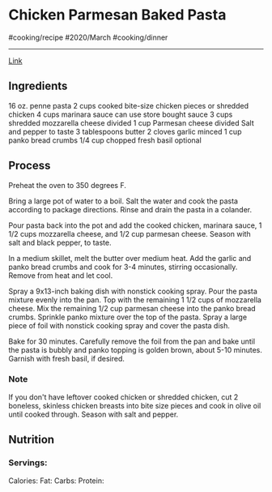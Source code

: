 #  Chicken Parmesan Baked Pasta
#cooking/recipe #2020/March #cooking/dinner
- - - -
[Link](https://www.twopeasandtheirpod.com/chicken-parmesan-baked-pasta/)

## Ingredients
 16 oz. penne pasta
 2 cups cooked bite-size chicken pieces or shredded chicken
 4 cups marinara sauce  can use store bought sauce
 3 cups shredded mozzarella cheese divided
 1 cup Parmesan cheese divided
 Salt and pepper to taste
 3 tablespoons butter
 2 cloves garlic minced
 1 cup panko bread crumbs
 1/4 cup chopped fresh basil optional

## Process
Preheat the oven to 350 degrees F.

Bring a large pot of water to a boil. Salt the water and cook the pasta according to package directions. Rinse and drain the pasta in a colander.

Pour pasta back into the pot and add the cooked chicken, marinara sauce, 1 1/2 cups mozzarella cheese, and 1/2 cup parmesan cheese. Season with salt and black pepper, to taste.

In a medium skillet, melt the butter over medium heat. Add the garlic and panko bread crumbs and cook for 3-4 minutes, stirring occasionally. Remove from heat and let cool.

Spray a 9x13-inch baking dish with nonstick cooking spray. Pour the pasta mixture evenly into the pan. Top with the remaining 1 1/2 cups of mozzarella cheese. Mix the remaining 1/2 cup parmesan cheese into the panko bread crumbs. Sprinkle panko mixture over the top of the pasta. Spray a large piece of foil with nonstick cooking spray and cover the pasta dish.

Bake for 30 minutes. Carefully remove the foil from the pan and bake until the pasta is bubbly and panko topping is golden brown, about 5-10 minutes. Garnish with fresh basil, if desired.

### Note
If you don't have leftover cooked chicken or shredded chicken, cut 2 boneless, skinless chicken breasts into bite size pieces and cook in olive oil until cooked through. Season with salt and pepper.

## Nutrition
### Servings:
Calories: 
Fat: 
Carbs: 
Protein: 